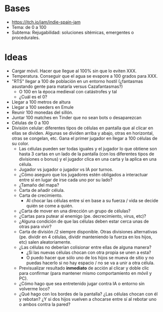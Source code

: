 # Bases

- https://itch.io/jam/indie-spain-jam
- Tema: de 0 a 100
- Subtema: Rejugabilidad: soluciones sitémicas, emergentes o procedurales.

# Ideas

- Cargar móvil. Hacer que llegue al 100% sin que lo eviten XXX.
- Temperatura. Conseguir que el agua se evapore a 100 grados para XXX.
- "RTS" llegar a 100 de población en un entorno hostil (¿fantasmas asustando gente para matarla versus Cazafantasmas?)
    - O 100 en la época medieval con catástrofes y tal
    - ¿Cuál es el 0?
- Llegar a 100 metros de altura
- Llegar a 100 seeders en Emule
- Reunir 100 monedas del sillón.
- Juntar 100 matches en Tinder que no sean bots o desaparezcan
- Células de 0 a 100
- División celular: diferentes tipos de células en pantalla que al clicar en ellas se dividen. Algunas se dividen arriba y abajo, otras en horizontal, otras se congelan, etc. Gana el primer jugador en llegar a 100 células de su color.
    - Las células pueden ser todas iguales y el jugador lo que obtiene son hasta 3 cartas en un lado de la pantalla (con los diferentes tipos de divisiones o bonus) y el jugador clica en una carta y la aplica en una célula.
    - Jugador vs jugador o jugador vs IA por turnos.
    - ¿Cómo aseguro que los jugadores estén obligados a interactuar entre sí en lugar de irse cada uno por su lado?
    - ¿Tamaño del mapa?
    - Carta de añadir célula.
    - Carta de crecimiento.
        - Al chocar las células entre sí en base a su fuerza / vida se decide quién se come a quién.
    - ¿Carta de mover en una dirección un grupo de células?
    - ¿Cartas para putear al enemigo (pe. decrecimiento, virus, etc)?
    - ¿Alguna condición de que las células deben estar cerca unas de otras para vivir?
    - Carta de división /2 siempre disponible. Otras divisiones alternativas (pe. dividir en 4 células, dividir manteniendo la fuerza en los hijos, etc) salen aleatoriamente.
    - ¿Las células no deberían colisionar entre ellas de alguna manera?
        - ¿Si las nuevas células chocan con otra propia se unen a esta?
        - O puedo hacer que sólo uno de los hijos se mueva de sitio y no puedas hacerlo si no hay espacio / no se va a unir a otra célula.
    - Previsualizar resultado **inmediato** de acción al clicar y doble clic para confirmar (para mantener mismo comportamiento en móvil y PC).
    - ¿Cómo hago que sea entretenido jugar contra IA o entorno sin volverme loco?
    - ¿Qué hago con los bordes de la pantalla? ¿Las células chocan con él y rebotan? ¿Y si dos hijos vuelven a chocarse entre sí al rebotar uno o ambos contra la pared?
